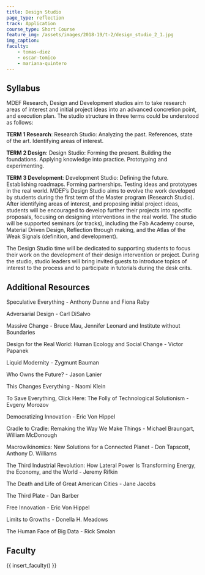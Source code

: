 ```yaml
---
title: Design Studio
page_type: reflection
track: Application
course_type: Short Course
feature_img: /assets/images/2018-19/t-2/design_studio_2_1.jpg
img_caption: 
faculty: 
    - tomas-diez
    - oscar-tomico
    - mariana-quintero
---
```


## Syllabus

MDEF Research, Design and Development studios aim to take research areas of interest and initial project ideas into an advanced concretion point, and execution plan. The studio structure in three terms could be understood as follows:

**TERM 1 Research**: Research Studio: Analyzing the past. References, state of the art. Identifying areas of interest.

**TERM 2 Design**:  Design Studio: Forming the present. Building the foundations. Applying knowledge into practice. Prototyping and experimenting.

**TERM 3 Development**:  Development Studio: Defining the future. Establishing roadmaps. Forming partnerships. Testing ideas and prototypes in the real world.
MDEF’s Design Studio aims to evolve the work developed by students during the first term of the Master program (Research Studio). After identifying areas of interest, and proposing initial project ideas, students will be encouraged to develop further their projects into specific proposals, focusing on designing interventions in the real world. The studio will be supported seminars (or tracks), including the Fab Academy course, Material Driven Design, Reflection through making, and the Atlas of the Weak Signals (definition, and development).

The Design Studio time will be dedicated to supporting students to focus their work on the development of their design intervention or project. During the studio, studio leaders will bring invited guests to introduce topics of interest to the process and to participate in tutorials during the desk crits.

## Additional Resources

Speculative Everything - Anthony Dunne and Fiona Raby

Adversarial Design - Carl DiSalvo

Massive Change - Bruce Mau, Jennifer Leonard and Institute without Boundaries

Design for the Real World: Human Ecology and Social Change - Victor Papanek

Liquid Modernity - Zygmunt Bauman

Who Owns the Future? - Jason Lanier

This Changes Everything - Naomi Klein

To Save Everything, Click Here: The Folly of Technological Solutionism - Evgeny Morozov

Democratizing Innovation - Eric Von Hippel

Cradle to Cradle: Remaking the Way We Make Things - Michael Braungart, William McDonough

Macrowikinomics: New Solutions for a Connected Planet - Don Tapscott, Anthony D. Williams

The Third Industrial Revolution: How Lateral Power Is Transforming Energy, the Economy, and the World - Jeremy Rifkin

The Death and Life of Great American Cities - Jane Jacobs

The Third Plate - Dan Barber

Free Innovation - Eric Von Hippel

Limits to Growths - Donella H. Meadows

The Human Face of Big Data - Rick Smolan


## Faculty

{{ insert_faculty() }}